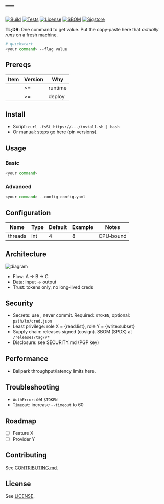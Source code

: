 # <Project Name> — <one-line value prop>

[![Build](https://img.shields.io/badge/build-passing-brightgreen)](#)
[![Tests](https://img.shields.io/badge/tests-✓-brightgreen)](#)
[![License](https://img.shields.io/badge/license-<MIT>-blue)](LICENSE)
[![SBOM](https://img.shields.io/badge/SBOM-SPDX-9cf)](#)
[![Sigstore](https://img.shields.io/badge/release-signed-9cf)](#)

**TL;DR**: One command to get value. Put the copy‑paste here that *actually runs* on a fresh machine.

```bash
# quickstart
<your command> --flag value
```

## Prereqs
| Item | Version | Why |
|------|---------|-----|
| <runtime> | >=<x> | runtime |
| <cli> | >=<y> | deploy |

## Install
- Script: `curl -fsSL https://.../install.sh | bash`
- Or manual: steps go here (pin versions).

## Usage
### Basic
```bash
<your command>
```

### Advanced
```bash
<your command> --config config.yaml
```

## Configuration
| Name | Type | Default | Example | Notes |
|------|------|---------|---------|-------|
| threads | int | 4 | 8 | CPU‑bound |

## Architecture
![diagram](docs/diagrams/arch.png)
- Flow: A → B → C
- Data: input → output
- Trust: tokens only, no long‑lived creds

## Security
- Secrets: use <manager>, never commit. Required: `$TOKEN`, optional: `path/to/cred.json`
- Least privilege: role X = {read:list}, role Y = {write:subset}
- Supply chain: releases signed (cosign). SBOM (SPDX) at `/releases/tag/v*`
- Disclosure: see SECURITY.md (PGP key)

## Performance
- Ballpark throughput/latency limits here.

## Troubleshooting
- `AuthError`: set `$TOKEN`
- `Timeout`: increase `--timeout` to 60

## Roadmap
- [ ] Feature X
- [ ] Provider Y

## Contributing
See [CONTRIBUTING.md](CONTRIBUTING.md).

## License
See [LICENSE](LICENSE).
